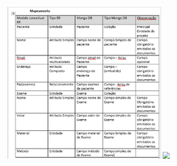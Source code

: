 <p align="center">
  <img src="images/mapimg.png" width="350">
  <img src="images/imgbd.png" width="350">
</p>
